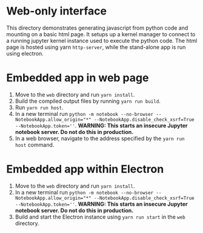 # Web-only interface

This directory demonstrates generating javascript from python code and
mounting on a basic html page. It setups up a kernel manager to connect to a
running jupyter kernel instance used to execute the python code. The html
page is hosted using yarn `http-server`, while the stand-alone app is run
using electron.

# Embedded app in web page

1. Move to the `web` directory and run `yarn install`.
2. Build the compiled output files by running `yarn run build`.
3. Run `yarn run host`.
4. In a new terminal run `python -m notebook --no-browser --NotebookApp.allow_origin="*" --NotebookApp.disable_check_xsrf=True --NotebookApp.token=''`. **WARNING: This starts an insecure Jupyter notebook server. Do not do this in production.**
5. In a web browser, navigate to the address specified by the `yarn run host` command.

# Embedded app within Electron

1. Move to the `web` directory and run `yarn install`.
2. In a new terminal run `python -m notebook --no-browser --NotebookApp.allow_origin="*" --NotebookApp.disable_check_xsrf=True --NotebookApp.token=''`. **WARNING: This starts an insecure Jupyter notebook server. Do not do this in production.**
3. Build and start the Electron instance using `yarn run start` in the `web` directory.